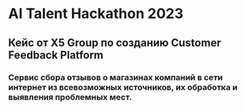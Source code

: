 # AI Talent Hackathon 2023
## Кейс от X5 Group по созданию Customer Feedback Platform
### Сервис сбора отзывов о магазинах компаний в сети интернет из всевозможных источников, их обработка и выявления проблемных мест.